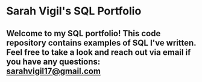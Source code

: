 # Sarah Vigil's SQL Portfolio

## Welcome to my SQL portfolio! This code repository contains examples of SQL I've written. Feel free to take a look and reach out via email if you have any questions: sarahvigil17@gmail.com
